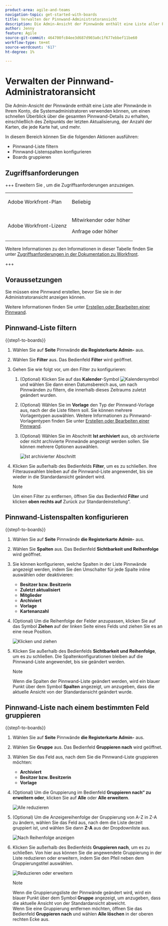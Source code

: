 ```yaml
---
product-area: agile-and-teams
navigation-topic: get-started-with-boards
title: Verwalten der Pinnwand-Administratoransicht
description: Die Admin-Ansicht der Pinnwände enthält eine Liste aller Pinnwände in Ihrem Konto, die Systemadministratoren verwenden können, um einen schnellen Überblick über die gesamten Pinnwand-Details zu erhalten.
author: Jenny
feature: Agile
source-git-commit: 464700fc84ee3d687d903a0c1f677ebbef11be60
workflow-type: tm+mt
source-wordcount: '617'
ht-degree: 1%

---
```


# Verwalten der Pinnwand-Administratoransicht

Die Admin-Ansicht der Pinnwände enthält eine Liste aller Pinnwände in Ihrem Konto, die Systemadministratoren verwenden können, um einen schnellen Überblick über die gesamten Pinnwand-Details zu erhalten, einschließlich des Zeitpunkts der letzten Aktualisierung, der Anzahl der Karten, die jede Karte hat, und mehr.

In diesem Bereich können Sie die folgenden Aktionen ausführen:

* Pinnwand-Liste filtern
* Pinnwand-Listenspalten konfigurieren
* Boards gruppieren

## Zugriffsanforderungen

+++ Erweitern Sie , um die Zugriffsanforderungen anzuzeigen.

<table style="table-layout:auto"> 
 <col> 
 </col> 
 <col> 
 </col> 
 <tbody> 
  <tr> 
   <td role="rowheader">Adobe Workfront-Plan</td> 
   <td> <p>Beliebig</p> </td> 
  </tr> 
  <tr> 
   <td role="rowheader">Adobe Workfront-Lizenz</td> 
   <td> <p>Mitwirkender oder höher </p>
        <p> Anfrage oder höher </p></td> 
  </tr> 
 </tbody> 
</table>

Weitere Informationen zu den Informationen in dieser Tabelle finden Sie unter [Zugriffsanforderungen in der Dokumentation zu Workfront](/help/quicksilver/administration-and-setup/add-users/access-levels-and-object-permissions/access-level-requirements-in-documentation.md).

+++

## Voraussetzungen

Sie müssen eine Pinnwand erstellen, bevor Sie sie in der Administratoransicht anzeigen können.

Weitere Informationen finden Sie unter [Erstellen oder Bearbeiten einer Pinnwand](/help/quicksilver/agile/get-started-with-boards/create-edit-board.md).

## Pinnwand-Liste filtern

{{step1-to-boards}}

1. Wählen Sie auf **Seite** Pinnwände **die Registerkarte Admin-** aus.

1. Wählen Sie **Filter** aus. Das Bedienfeld **Filter** wird geöffnet.

1. Gehen Sie wie folgt vor, um den Filter zu konfigurieren:

   1. (Optional) Klicken Sie auf das **Kalender**-Symbol ![Kalendersymbol](assets/calendar-icon.png) und wählen Sie dann einen Datumsbereich aus, um nach Pinnwänden zu filtern, die innerhalb dieses Zeitraums zuletzt geändert wurden.

   1. (Optional) Wählen Sie im **Vorlage** den Typ der Pinnwand-Vorlage aus, nach der die Liste filtern soll. Sie können mehrere Vorlagentypen auswählen.
Weitere Informationen zu Pinnwand-Vorlagentypen finden Sie unter [Erstellen oder Bearbeiten einer Pinnwand](/help/quicksilver/agile/get-started-with-boards/create-edit-board.md).

   1. (Optional) Wählen Sie im Abschnitt **Ist archiviert** aus, ob archivierte oder nicht archivierte Pinnwände angezeigt werden sollen. Sie können mehrere Optionen auswählen.

      ![Ist archivierter Abschnitt](assets/is-archived-section.png)

1. Klicken Sie außerhalb des Bedienfelds **Filter**, um es zu schließen. Ihre Filterauswahlen bleiben auf die Pinnwand-Liste angewendet, bis sie wieder in die Standardansicht geändert wird.

   >[!NOTE]
   >
   >Um einen Filter zu entfernen, öffnen Sie das Bedienfeld **Filter** und klicken **oben rechts auf** Zurück zur Standardeinstellung“.

## Pinnwand-Listenspalten konfigurieren

{{step1-to-boards}}

1. Wählen Sie auf **Seite** Pinnwände **die Registerkarte Admin-** aus.

1. Wählen Sie **Spalten** aus. Das Bedienfeld **Sichtbarkeit und Reihenfolge** wird geöffnet.

1. Sie können konfigurieren, welche Spalten in der Liste Pinnwände angezeigt werden, indem Sie den Umschalter für jede Spalte inline auswählen oder deaktivieren:

   * **Besitzer bzw. Besitzerin**
   * **Zuletzt aktualisiert**
   * **Mitglieder**
   * **Archiviert**
   * **Vorlage**
   * **Kartenanzahl**

1. (Optional) Um die Reihenfolge der Felder anzupassen, klicken Sie auf das Symbol **Ziehen** auf der linken Seite eines Felds und ziehen Sie es an eine neue Position.

   ![Klicken und ziehen](assets/click-and-drag.png)

1. Klicken Sie außerhalb des Bedienfelds **Sichtbarkeit und Reihenfolge**, um es zu schließen. Die Spaltenkonfigurationen bleiben auf die Pinnwand-Liste angewendet, bis sie geändert werden.

   >[!NOTE]
   >
   > Wenn die Spalten der Pinnwand-Liste geändert werden, wird ein blauer Punkt über dem Symbol **Spalten** angezeigt, um anzugeben, dass die aktuelle Ansicht von der Standardansicht geändert wurde.

## Pinnwand-Liste nach einem bestimmten Feld gruppieren

{{step1-to-boards}}

1. Wählen Sie auf **Seite** Pinnwände **die Registerkarte Admin-** aus.

1. Wählen Sie **Gruppe** aus. Das Bedienfeld **Gruppieren nach** wird geöffnet.

1. Wählen Sie das Feld aus, nach dem Sie die Pinnwand-Liste gruppieren möchten:

   * **Archiviert**
   * **Besitzer bzw. Besitzerin**
   * **Vorlage**

1. (Optional) Um die Gruppierung im Bedienfeld **Gruppieren nach“ zu erweitern oder**, klicken Sie auf **Alle** oder **Alle erweitern**.

   ![Alle reduzieren](assets/collapse-all.png)

1. (Optional) Um die Anzeigereihenfolge der Gruppierung von A-Z in Z-A zu ändern, wählen Sie das Feld aus, nach dem die Liste derzeit gruppiert ist, und wählen Sie dann **Z-A** aus der Dropdownliste aus.

   ![Nach Reihenfolge anzeigen](assets/display-by-order.png)

1. Klicken Sie außerhalb des Bedienfelds **Gruppieren nach**, um es zu schließen. Von hier aus können Sie die angewendete Gruppierung in der Liste reduzieren oder erweitern, indem Sie den Pfeil neben dem Gruppierungstitel auswählen.

   ![Reduzieren oder erweitern](assets/collapse-or-expand.png)

   >[!NOTE]
   >   
   >Wenn die Gruppierungsliste der Pinnwände geändert wird, wird ein blauer Punkt über dem Symbol **Gruppe** angezeigt, um anzugeben, dass die aktuelle Ansicht von der Standardansicht abweicht. <br>
   >Wenn Sie eine Gruppierung entfernen möchten, öffnen Sie das Bedienfeld **Gruppieren nach** und wählen **Alle löschen** in der oberen rechten Ecke aus.
